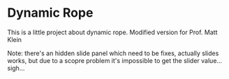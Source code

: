 Dynamic Rope
===========

This is a little project about dynamic rope. 
Modified version for Prof. Matt Klein

Note:
there's an hidden slide panel which need to be fixes, actually slides works, but due to a scopre problem it's impossible to get the slider value... sigh...
